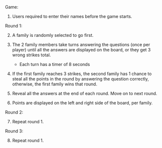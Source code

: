 Game:

1. Users required to enter their names before the game starts.

Round 1:

2. A family is randomly selected to go first.

3. The 2 family members take turns answering the questions (once per player) until all the answers are displayed on the board, or they get 3 wrong strikes total. 
	- Each turn has a timer of 8 seconds

4. If the first family reaches 3 strikes, the second family has 1 chance to steal all the points in the round by answering the question correctly, otherwise, the first family wins that round.

5. Reveal all the answers at the end of each round. Move on to next round.

6. Points are displayed on the left and right side of the board, per family.

Round 2:

7. Repeat round 1.

Round 3:

8. Repeat round 1.
